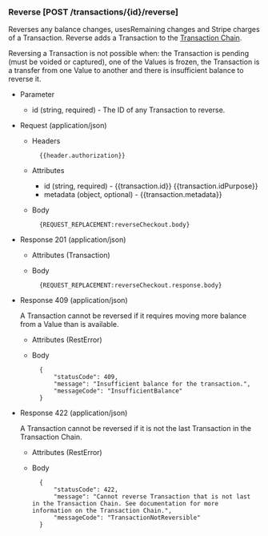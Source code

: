 ### Reverse [POST /transactions/{id}/reverse]

Reverses any balance changes, usesRemaining changes and Stripe charges of a Transaction. Reverse adds a Transaction to the [Transaction Chain](#reference/0/transactions/get-transaction-chain).

Reversing a Transaction is not possible when: the Transaction is pending (must be voided or captured), one of the Values is frozen, the Transaction is a transfer from one Value to another and there is insufficient balance to reverse it.

+ Parameter
    + id (string, required) - The ID of any Transaction to reverse. 

+ Request (application/json)
    + Headers
    
            {{header.authorization}}

    + Attributes
        + id (string, required) - {{transaction.id}}  {{transaction.idPurpose}}
        + metadata (object, optional) - {{transaction.metadata}}
     
    + Body

            {REQUEST_REPLACEMENT:reverseCheckout.body}

+ Response 201 (application/json)
    + Attributes (Transaction)

    + Body

            {REQUEST_REPLACEMENT:reverseCheckout.response.body}

+ Response 409 (application/json)

    A Transaction cannot be reversed if it requires moving more balance from a Value than is available.
    
    + Attributes (RestError)

    + Body

            {
                "statusCode": 409,
                "message": "Insufficient balance for the transaction.",
                "messageCode": "InsufficientBalance"
            }

+ Response 422 (application/json)

    A Transaction cannot be reversed if it is not the last Transaction in the Transaction Chain.
    
    + Attributes (RestError)

    + Body

            {
                "statusCode": 422,
                "message": "Cannot reverse Transaction that is not last in the Transaction Chain. See documentation for more information on the Transaction Chain.",
                "messageCode": "TransactionNotReversible"
            }
